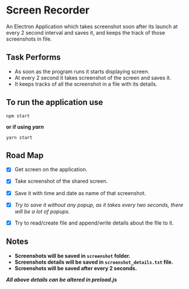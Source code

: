 # Screen Recorder
An Electron Application which takes screenshot soon after its launch at every 2 second interval and saves it, and keeps the track of those screenshots in file.

## Task Performs
- As soon as the program runs it starts displaying screen.
- At every 2 second it takes screenshot of the screen and saves it.
- It keeps tracks of all the screenshot in a file with its details.

## To run the application use 
```
npm start
```
**or if using _yarn_**
```
yarn start
```
## Road Map
- [X] Get screen on the application.
- [X] Take screenshot of the shared screen.
- [X] Save it with time and date as name of that screenshot.
- [X] *Try to save it without any popup, as it takes every two seconds, there will be a lot of popups.*
- [X] Try to read/create file and append/write details about the file to it.


## Notes
- **Screenshots will be saved in `screenshot` folder.**
- **Screenshots details will be saved in `screenshot_details.txt` file.**
- **Screenshots will be saved after every 2 seconds.**

**_All above details can be altered in preload.js_**
